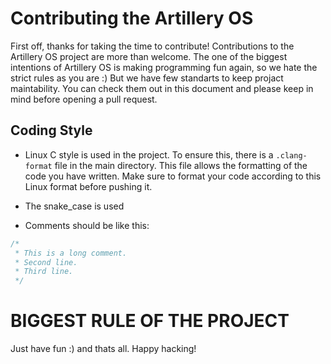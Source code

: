 # Contributing the Artillery OS
First off, thanks for taking the time to contribute!
Contributions to the Artillery OS project are more than welcome. The one of the biggest intentions of Artillery OS is making programming fun again, so we hate the strict rules as you are :) But we have few standarts to keep projact maintability. 
You can check them out in this document and please keep in mind before opening a pull request.

## Coding Style

* Linux C style is used in the project. To ensure this, there is a `.clang-format` file in the main directory. This file allows the formatting of the code you have written. Make sure to format your code according to this Linux format before pushing it.

* The snake_case is used
* Comments should be like this:
```c
/*
 * This is a long comment.
 * Second line.
 * Third line.
 */
```

# BIGGEST RULE OF THE PROJECT
Just have fun :) and thats all. Happy hacking!
